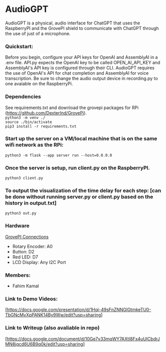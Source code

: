 # AudioGPT

AudioGPT is a physical, audio interface for ChatGPT that uses the RaspberryPI and the GrovePI shield to communicate with ChatGPT through the use of just of a microphone.

### Quickstart:

Before you begin, configure your API keys for OpenAI and AssemblyAI in a .env file. API.py expects the OpenAI key to be called OPEN_AI_API_KEY and AssemblyAI's API key is configured through their CLI. AudioGPT requires the use of OpenAI's API for chat completion and AssemblyAI for voice transcription. Be sure to change the audio output device in recording.py to one avaiable on the RaspberryPi.

### Dependencies

See requirements.txt and download the grovepi packages for RPi (https://github.com/DexterInd/GrovePi).<br>
`python3 -m venv ./`<br>
`source ./bin/activate`<br>
`pip3 install -r requirements.txt`<br>

### Start up the server on a VM/local machine that is on the same wifi network as the RPi:

`python3 -m flask --app server run --host=0.0.0.0`

### Once the server is setup, run client.py on the RaspberryPI.

`python3 client.py`

### To output the visualization of the time delay for each step: [can be done without running server.py or client.py based on the history in output.txt]

`python3 out.py`

### Hardware

[GrovePI Connections](https://imgur.com/1EZ1apw)<br>

- Rotary Encoder: A0
- Button: D2
- Red LED: D7
- LCD Display: Any I2C Port

### Members:

- Fahim Kamal

### Link to Demo Videos:

[https://docs.google.com/presentation/d/1Hqi-49sFnZNNGlGtmkeTU0-TbGNcMvXpPANK14By9Ww/edit?usp=sharing]

### Link to Writeup (also avaliable in repo)

[https://docs.google.com/document/d/10Ge7v33mqWY7AXtI8Fx4uUICbdrJMN8jqcd6U6B9q0k/edit?usp=sharing]
